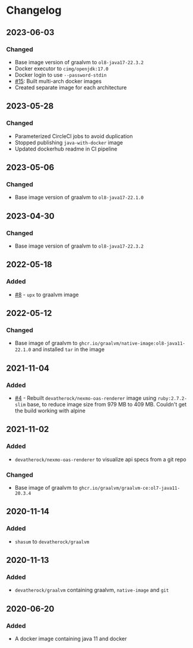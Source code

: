 # Changelog

## 2023-06-03
### Changed
- Base image version of graalvm to `ol8-java17-22.3.2`
- Docker executor to `cimg/openjdk:17.0`
- Docker login to use `--password-stdin`
- [#15](https://github.com/devatherock/docker-images/issues/15): Built multi-arch docker images
- Created separate image for each architecture

## 2023-05-28
### Changed
- Parameterized CircleCI jobs to avoid duplication
- Stopped publishing `java-with-docker` image
- Updated dockerhub readme in CI pipeline

## 2023-05-06
### Changed
- Base image version of graalvm to `ol8-java17-22.1.0`

## 2023-04-30
### Changed
- Base image version of graalvm to `ol8-java17-22.3.2`

## 2022-05-18
### Added
- [#8](https://github.com/devatherock/docker-images/issues/8) - `upx` to graalvm image

## 2022-05-12
### Changed
- Base image of graalvm to `ghcr.io/graalvm/native-image:ol8-java11-22.1.0` and installed `tar` in the image

## 2021-11-04
### Added
- [#4](https://github.com/devatherock/docker-images/issues/4) - Rebuilt `devatherock/nexmo-oas-renderer` image using `ruby:2.7.2-slim` base, to reduce image size from 979 MB to 409 MB. Couldn't get the build working with alpine

## 2021-11-02
### Added
- `devatherock/nexmo-oas-renderer` to visualize api specs from a git repo

### Changed
- Base image of graalvm to `ghcr.io/graalvm/graalvm-ce:ol7-java11-20.3.4`

## 2020-11-14
### Added
- `shasum` to `devatherock/graalvm`

## 2020-11-13
### Added
- `devatherock/graalvm` containing graalvm, `native-image` and `git`

## 2020-06-20
### Added
- A docker image containing java 11 and docker